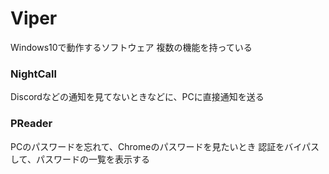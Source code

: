 # Viper
Windows10で動作するソフトウェア
複数の機能を持っている
### NightCall
Discordなどの通知を見てないときなどに、PCに直接通知を送る
### PReader
PCのパスワードを忘れて、Chromeのパスワードを見たいとき
認証をバイパスして、パスワードの一覧を表示する
